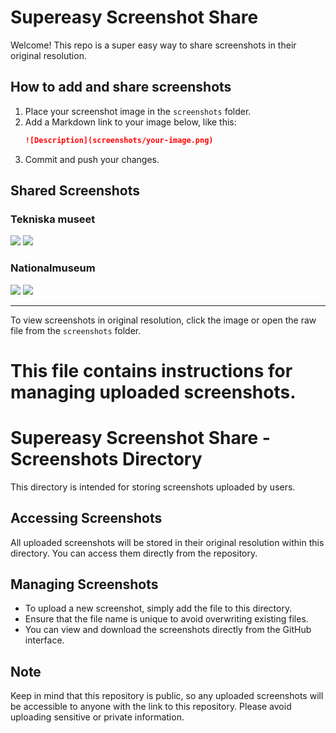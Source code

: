 # Supereasy Screenshot Share

Welcome! This repo is a super easy way to share screenshots in their original resolution.

## How to add and share screenshots

1. Place your screenshot image in the `screenshots` folder.
2. Add a Markdown link to your image below, like this:
   ```markdown
   ![Description](screenshots/your-image.png)
   ```
3. Commit and push your changes.

## Shared Screenshots
<!-- Add your screenshots below. Example: -->
### Tekniska museet
![](screenshots/Skärmbild%202025-08-20%20110559.png)
![](screenshots/Skärmbild%202025-08-20%20113704.png)

### Nationalmuseum
![](screenshots/Skärmbild%202025-08-20%20113058.png)
![](screenshots/Skärmbild%202025-08-20%20113516.png)

<!-- Add more screenshots as needed -->


---

To view screenshots in original resolution, click the image or open the raw file from the `screenshots` folder.

# This file contains instructions for managing uploaded screenshots.

# Supereasy Screenshot Share - Screenshots Directory

This directory is intended for storing screenshots uploaded by users. 

## Accessing Screenshots

All uploaded screenshots will be stored in their original resolution within this directory. You can access them directly from the repository.

## Managing Screenshots

- To upload a new screenshot, simply add the file to this directory.
- Ensure that the file name is unique to avoid overwriting existing files.
- You can view and download the screenshots directly from the GitHub interface.

## Note

Keep in mind that this repository is public, so any uploaded screenshots will be accessible to anyone with the link to this repository. Please avoid uploading sensitive or private information.
